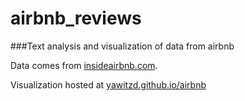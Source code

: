 # airbnb_reviews

###Text analysis and visualization of data from airbnb

Data comes from [insideairbnb.com](http://insideairbnb.com).

Visualization hosted at [yawitzd.github.io/airbnb](http://yawitzd.github.io/airbnb)
